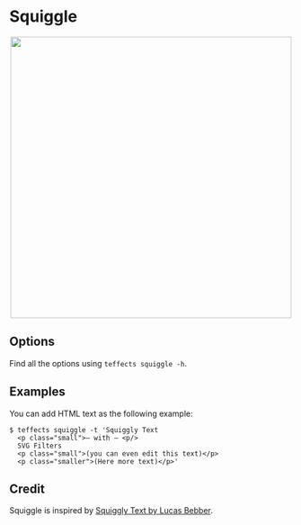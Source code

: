 # Squiggle

<p align="center">
<img width="500" src="https://raw.githubusercontent.com/shinokada/teffects/main/images/squiggle.gif" />
</p>

## Options

Find all the options using `teffects squiggle -h`.

## Examples

You can add HTML text as the following example:

```
$ teffects squiggle -t 'Squiggly Text
  <p class="small">– with – <p/>
  SVG Filters 
  <p class="small">(you can even edit this text)</p>
  <p class="smaller">(Here more text)</p>'
```

## Credit

Squiggle is inspired by [Squiggly Text by Lucas Bebber](https://codepen.io/lbebber/pen/KwGEQv).

